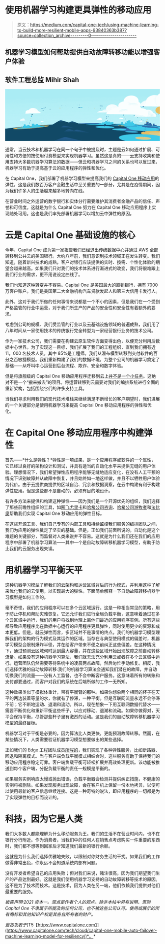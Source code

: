 # 使用机器学习构建更具弹性的移动应用

> 原文：<https://medium.com/capital-one-tech/using-machine-learning-to-build-more-resilient-mobile-apps-93840363b387?source=collection_archive---------0----------------------->

## 机器学习模型如何帮助提供自动故障转移功能以增强客户体验

## 软件工程总监 Mihir Shah

![](img/f799d5141e46a5fc28eb5ceb0317ef71.png)

通常，当云技术和机器学习在同一个句子中被提及时，主题是云如何通过扩展、可用性和方便的按使用付费模型来实现机器学习。虽然这是真的——云支持收集和使用支持大多数机器学习算法的数据——但云和机器学习之间的关系也可以反过来，机器学习有助于提高基于云的应用程序的弹性和优化。

在 Capital One，我们部署了机器学习模型来提高我们的 [Capital One 移动应用](https://www.capitalone.com/applications/mobile/)的弹性，这是我们数百万客户金融生活中至关重要的一部分，尤其是在疫情期间，因为我们许多人的生活越来越多地转向在线。

在营业时间之外运营的数字银行和实体分行需要维护其消费者金融产品的信任、声誉和可信度。这就是为什么 Capital One 努力在 Capital One 移动应用程序上实现随处可用。这也是我们率先部署机器学习以增加云中弹性的原因。

# 云是 Capital One 基础设施的核心

今年，Capital One 成为第一家报告我们已经退出传统数据中心并通过 AWS 全部转移到公共云的美国银行。大约八年前，我们意识到技术领域正在发生转变。我们知道，随着新兴技术的成熟，客户对银行应该提供的实时、按需、个性化体验的期望会越来越高。如果我们只对我们的技术体系进行渐进式的改变，我们将很难跟上我们行业的需求，更不用说设定曲线了。

我们也知道这种转变并不容易。Capital One 是美国最大的直销银行，拥有 7000 万客户账户。我们是美国第二大金融机构汽车贷款发起人和第三大信用卡发行人。

此外，这对于我们所做的任何事情来说都是一个不小的因素，但是我们在一个受到严格监管的行业中运营，对于我们所生产的产品的安全性和安全性有着额外的要求。

考虑到公司的规模、我们受监管的行业以及云基础设施领域的普遍成熟，我们用了八年时间从一家使用技术的传统银行完全转型为一家经营银行业务的技术公司。

作为一家技术公司，我们需要在构建云原生软件方面变得出色，以便充分利用后数据中心世界。为了实现这一目标，我们扩展了我们的工程组织，直到我们拥有近 11，000 名技术人员，其中 85%是工程师。我们从瀑布模型转移到交付软件的百分之百敏捷模型。我们重新构建了我们的数据环境，为整个公司的机器学习奠定了基础——从呼叫中心运营到后台流程、欺诈、安全和数字体验。

但是将旗舰级的 Capital One 移动应用程序迁移到云上[并不是一个小任务](/capital-one-tech/moving-one-of-capital-ones-largest-customer-facing-apps-to-aws-668d797af6fc)。这绝对不是一个“搬来搬去”的项目。将运营转移到云需要对我们的编排系统进行全面的重新架构，包括围绕它们的许多支持工具。

当我们寻求利用我们的现代技术堆栈来继续满足不断增长的客户期望时，我们进展的一个关键部分是使用机器学习来提高 Capital One 移动应用程序的弹性和优化。

# 在 Capital One 移动应用程序中构建弹性

首先——*什么是弹性？*弹性是一项成果，是一个应用程序或软件的一个属性，它已经过良好的架构设计和测试，并具有适当的自动化水平来提供无缝的用户体验。理想情况下，我们希望弹性应用程序能够无缝地适应变化，在没有人工干预的情况下识别故障并从故障中恢复，并且始终如一地这样做，并且不以牺牲用户体验为代价。由于云提供商提供的区域自治、冗余和数据洞察，在云中构建有利于构建弹性应用。但是这些都不是自动的，必须有目的地设计。

有许多方法来提供和构建这种弹性——因为我们是一个开源优先的组织，我们选择了那些前瞻性组织的工具，如[网飞尤里卡](https://github.com/Netflix/eureka)和[哈希公司咨询](https://www.consul.io/)、[哈希公司游牧者](https://www.hashicorp.com/products/nomad)和[法比奥](https://fabiolb.net/quickstart/)帮助我们实现 Capital One 移动应用的弹性目标。

在这些开源工具、我们自己专有的内部工具和持续监控我们服务的编排团队之间，我们为应用的弹性奠定了坚实的基础。但是，正如我们前面所说的，自动化是这个难题的关键部分，而监督对人类来说并不容易。这就是为什么我们还在我们的应用程序中部署了机器学习算法——其中一个是自动故障转移机器学习模型，有助于防止我们的云服务出现失误。

# 用机器学习平衡天平

这种机器学习模型了解我们的云架构和运营区域背后的行为模式，并利用这种了解来优化我们的云使用，以实现最大的弹性。下面简单解释一下自动故障转移机器学习模型是如何工作的。

毫不奇怪，我们的应用程序可以在多个云区域运行。这是一种相当常见的策略，用于防止停机和帮助灾难恢复。它还允许我们进行全局负载平衡，这意味着通过在多个云区域中运行，我们的用户将找到地理上离他们最近的应用程序实例。所有这些都导致应用程序比在数据中心运行的应用程序更具弹性，同时使用更少的资源和成本更低。但是，就云弹性而言，多区域并不是事情的终点。我们的机器学习模型理解我们的架构的行为模式及其运作的区域。当存在与典型使用模式的偏差时，机器学习模型会限制爆炸半径，并在给客户带来不便之前纠正这些偏差。在这种情况下，通过预测云区域何时达到最大容量，并在这些区域开始出现故障之前自动转移流量。如果没有这种机器学习算法，我们就无法充分利用云或者在多个云区域中运行。运营团队仍然需要等待系统中的凌晨两点故障，然后匆忙手动修复。相反，我们选择优雅的自动故障转移:我们的机器学习算法会通知我们潜在的故障，并自动切换我们的流量——没有人工监督，也不会中断客户服务。这意味着所有的转账和支付都要通过，而客户对我们的系统在后端所做的工作一无所知。

这种效果类似于模拟体重计，带有平衡臂的那种。如果你想象两个相同的杯子在天平的两边装着等量的水，你就有了停滞，一种平衡。但是互联网流量永远不会停滞不前；它不断地运动、退潮和流动。所以，现在想象一下用互联网数据代替水——需要不断优化和重新平衡这些杯子，以应对移动、退潮和流动。如果你做得对，天平会保持平衡，尽管那些杯子里有激烈的活动。这是我们的自动故障转移机器学习模型的最终目标。

机器学习对于平衡是必要的，因为算法比人类更快，更能预测故障转移。然而，在某些情况下，人类需要验证机器学习模型想要做出的某些选择。

正如我们的 Edge 工程团队成员[所写的](/capital-one-tech/resiliency-patterns-at-the-edge-capital-one-a5b4d41d477e)，我们实现了各种弹性服务，比如断路器、回退和隔离模式。当与客户端负载平衡模式相结合时，这些服务有助于保持我们的移动应用程序稳定可靠。客户端负载平衡可轻松扩展并高效处理更新。该功能被推送到每个客户端，分配负载平衡的责任—规模是平衡的。

如果服务实例响应太慢或抛出错误，负载平衡器会检测并提供纠正措施，不健康的实例将被删除。如果发现服务出现故障，会在客户机上保留一份本地拷贝，以便可以使用最新的客户信息继续连接。这是一种奇特的说法，即应用程序的一切都是为了实现弹性的目标而设计的。

# 科技，因为它是人类

我们大多数人都能理解为什么移动服务为王。我们的生活不在营业时间内，也不在银行分行附近。作为消费者，当我们中的任何人在销售点考虑购买一件重要的东西时，我们都不想等到回家后才知道我们最新的银行余额。

这就是为什么我们选择优雅地失败，以限制对你财务生活的干扰。如果我们的工作做得非常出色，你永远不会知道系统内部有问题。

没有开发者希望自己的应用失败；但对我们来说，赌注很高，因为我们期望我们生产的产品达到最好。这就是我们使用机器学习支持的自动故障转移等技术的原因。这不是为了技术而技术。这是技术，因为人类在另一端，他们依赖我们提供对他们最重要的服务。

*披露声明:2021 资本一。观点是作者个人的观点。除非本帖中另有说明，否则 Capital One 不隶属于所提及的任何公司，也不被这些公司认可。使用或展示的所有商标和其他知识产权是其各自所有者的财产。*

*最初发表于*[T5【https://www.capitalone.com】](https://www.capitalone.com/tech/cloud/capital-one-mobile-auto-failover-machine-learning-model-for-resiliency/)*。*